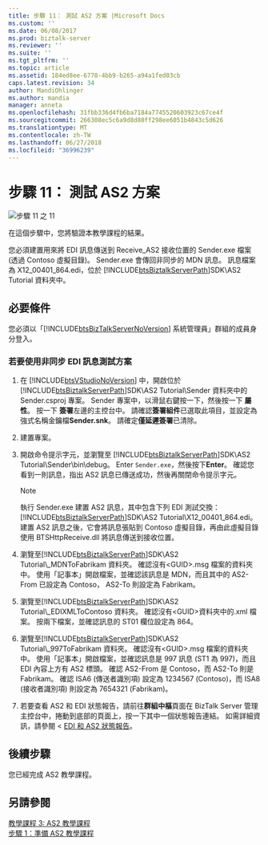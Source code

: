 ```yaml
---
title: 步驟 11： 測試 AS2 方案 |Microsoft Docs
ms.custom: ''
ms.date: 06/08/2017
ms.prod: biztalk-server
ms.reviewer: ''
ms.suite: ''
ms.tgt_pltfrm: ''
ms.topic: article
ms.assetid: 184ed8ee-6778-4bb9-b265-a94a1fed03cb
caps.latest.revision: 34
author: MandiOhlinger
ms.author: mandia
manager: anneta
ms.openlocfilehash: 31fbb336d4fb6ba7184a7745520603923c67ce4f
ms.sourcegitcommit: 266308ec5c6a9d8d80ff298ee6051b4843c5d626
ms.translationtype: MT
ms.contentlocale: zh-TW
ms.lasthandoff: 06/27/2018
ms.locfileid: "36996239"
---
```

# <a name="step-11-test-the-as2-solution"></a>步驟 11： 測試 AS2 方案
![步驟 11 之 11](../core/media/tut-step11-of-11.gif "Tut_Step11_of_11")  
  
 在這個步驟中，您將驗證本教學課程的結果。  
  
 您必須建置用來將 EDI 訊息傳送到 Receive_AS2 接收位置的 Sender.exe 檔案 (透過 Contoso 虛擬目錄)。 Sender.exe 會傳回非同步的 MDN 訊息。 訊息檔案為 X12_00401_864.edi，位於 [!INCLUDE[btsBiztalkServerPath](../includes/btsbiztalkserverpath-md.md)]SDK\AS2 Tutorial 資料夾中。  
  
## <a name="prerequisites"></a>必要條件  
 您必須以「[!INCLUDE[btsBizTalkServerNoVersion](../includes/btsbiztalkservernoversion-md.md)] 系統管理員」群組的成員身分登入。  
  
### <a name="to-test-the-solution-with-an-asynchronous-edi-message"></a>若要使用非同步 EDI 訊息測試方案  
  
1. 在 [!INCLUDE[btsVStudioNoVersion](../includes/btsvstudionoversion-md.md)] 中，開啟位於 [!INCLUDE[btsBiztalkServerPath](../includes/btsbiztalkserverpath-md.md)]SDK\AS2 Tutorial\Sender 資料夾中的 Sender.csproj 專案。 Sender 專案中，以滑鼠右鍵按一下，然後按一下 **屬性**。 按一下 **簽署**左邊的主控台中。 請確認**簽署組件**已選取此項目，並設定為強式名稱金鑰檔**Sender.snk**。 請確定**僅延遲簽署**已清除。  
  
2. 建置專案。  
  
3. 開啟命令提示字元，並瀏覽至 [!INCLUDE[btsBiztalkServerPath](../includes/btsbiztalkserverpath-md.md)]SDK\AS2 Tutorial\Sender\bin\debug。 Enter `Sender.exe`，然後按下**Enter**。 確認您看到一則訊息，指出 AS2 訊息已傳送成功，然後再關閉命令提示字元。  
  
   > [!NOTE]
   >  執行 Sender.exe 建置 AS2 訊息，其中包含下列 EDI 測試交換： [!INCLUDE[btsBiztalkServerPath](../includes/btsbiztalkserverpath-md.md)]SDK\AS2 Tutorial\X12_00401_864.edi。 建置 AS2 訊息之後，它會將訊息張貼到 Contoso 虛擬目錄，再由此虛擬目錄使用 BTSHttpReceive.dll 將訊息傳送到接收位置。  
  
4. 瀏覽至[!INCLUDE[btsBiztalkServerPath](../includes/btsbiztalkserverpath-md.md)]SDK\AS2 Tutorial\\_MDNToFabrikam 資料夾。 確認沒有\<GUID\>.msg 檔案的資料夾中。 使用「記事本」開啟檔案，並確認該訊息是 MDN，而且其中的 AS2-From 已設定為 Contoso， AS2-To 則設定為 Fabrikam。  
  
5. 瀏覽至[!INCLUDE[btsBiztalkServerPath](../includes/btsbiztalkserverpath-md.md)]SDK\AS2 Tutorial\\_EDIXMLToContoso 資料夾。 確認沒有\<GUID\>資料夾中的.xml 檔案。 按兩下檔案，並確認訊息的 ST01 欄位設定為 864。  
  
6. 瀏覽至[!INCLUDE[btsBiztalkServerPath](../includes/btsbiztalkserverpath-md.md)]SDK\AS2 Tutorial\\_997ToFabrikam 資料夾。 確認沒有\<GUID\>.msg 檔案的資料夾中。 使用「記事本」開啟檔案，並確認訊息是 997 訊息 (ST1 為 997)，而且 EDI 內容上方有 AS2 標頭。 確認 AS2-From 是 Contoso，而 AS2-To 則是 Fabrikam。 確認 ISA6 (傳送者識別項) 設定為 1234567 (Contoso)，而 ISA8 (接收者識別項) 則設定為 7654321 (Fabrikam)。  
  
7. 若要查看 AS2 和 EDI 狀態報告，請前往**群組中樞**頁面在 BizTalk Server 管理主控台中，捲動到底部的頁面上，按一下其中一個狀態報告連結。 如需詳細資訊，請參閱 < [EDI 和 AS2 狀態報告](../core/edi-and-as2-status-reporting.md)。  
  
## <a name="next-steps"></a>後續步驟  
 您已經完成 AS2 教學課程。  
  
## <a name="see-also"></a>另請參閱  
 [教學課程 3: AS2 教學課程](../core/tutorial-3-as2-tutorial.md)   
 [步驟 1：準備 AS2 教學課程](../core/step-1-prepare-for-the-as2-tutorial.md)